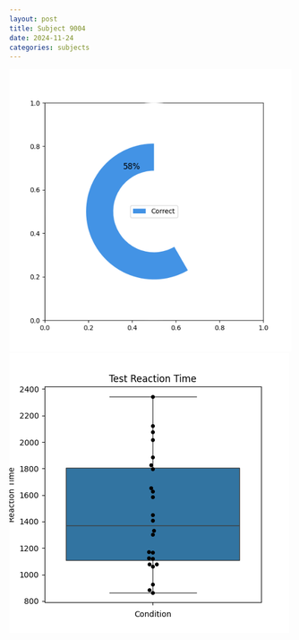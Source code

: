 ```yaml
---
layout: post
title: Subject 9004
date: 2024-11-24
categories: subjects
---
```


![](data/9004/run-27/9004_FN_acc_test.png)
![](data/9004/run-27/9004_FN_rt.png)
